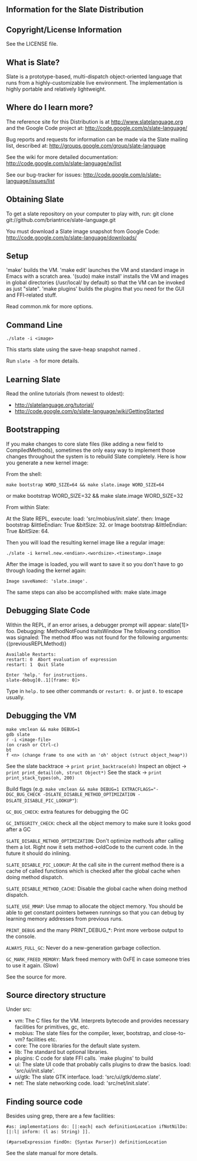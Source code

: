 Information for the Slate Distribution
--------------------------------------

Copyright/License Information
-----------------------------

See the LICENSE file.

What is Slate?
--------------

Slate is a prototype-based, multi-dispatch object-oriented language that
runs from a highly-customizable live environment. The implementation is
highly portable and relatively lightweight.

Where do I learn more?
----------------------

The reference site for this Distribution is at <http://www.slatelanguage.org>
and the Google Code project at: <http://code.google.com/p/slate-language/>

Bug reports and requests for information can be made via the Slate mailing
list, described at: <http://groups.google.com/group/slate-language>

See the wiki for more detailed documentation:
 <http://code.google.com/p/slate-language/w/list>

See our bug-tracker for issues:
 <http://code.google.com/p/slate-language/issues/list>

Obtaining Slate
---------------

To get a slate repository on your computer to play with, run:
    git clone git://github.com/briantrice/slate-language.git

You must download a Slate image snapshot from Google Code:
 <http://code.google.com/p/slate-language/downloads/>

Setup
-----

'make' builds the VM.
'make edit' launches the VM and standard image in Emacs with a scratch area.
'(sudo) make install' installs the VM and images in global directories (/usr/local/ by default) so that the VM can be invoked as just "slate".
'make plugins' builds the plugins that you need for the GUI and FFI-related stuff.

Read common.mk for more options.

Command Line
------------

    ./slate -i <image>

This starts slate using the save-heap snapshot named <image>.

Run `slate -h` for more details.

Learning Slate
--------------

Read the online tutorials (from newest to oldest):

* <http://slatelanguage.org/tutorial/>
* <http://code.google.com/p/slate-language/wiki/GettingStarted>

Bootstrapping
-------------

If you make changes to core slate files (like adding a new field to
CompiledMethods), sometimes the only easy way to implement those changes
throughout the system is to rebuild Slate completely. Here is how you
generate a new kernel image:

From the shell:

    make bootstrap WORD_SIZE=64 && make slate.image WORD_SIZE=64
or
    make bootstrap WORD_SIZE=32 && make slate.image WORD_SIZE=32

From within Slate:

At the Slate REPL, execute:
    load: 'src/mobius/init.slate'.
then:
    Image bootstrap &littleEndian: True &bitSize: 32.
or
    Image bootstrap &littleEndian: True &bitSize: 64.

Then you will load the resulting kernel image like a regular image:

    ./slate -i kernel.new.<endian>.<wordsize>.<timestamp>.image

After the image is loaded, you will want to save it so you
don't have to go through loading the kernel again:

    Image saveNamed: 'slate.image'.

The same steps can also be accomplished with:
    make slate.image

Debugging Slate Code
--------------------

Within the REPL, if an error arises, a debugger prompt will appear:
    slate[1]> foo.
    Debugging: MethodNotFound traitsWindow
    The following condition was signaled:
    The method #foo was not found for the following arguments:
    {(previousREPLMethod)}
    
    Available Restarts:
    restart: 0	Abort evaluation of expression
    restart: 1	Quit Slate
    
    Enter 'help.' for instructions.
    slate-debug[0..1][frame: 0]> 

Type in `help.` to see other commands or `restart: 0.` or just `0.` to escape usually.

Debugging the VM
----------------

    make vmclean && make DEBUG=1
    gdb slate
    r -i <image-file>
    (on crash or Ctrl-c)
    bt
    f <n> (change frame to one with an 'oh' object (struct object_heap*))

See the slate backtrace -> `print print_backtrace(oh)`
Inspect an object       -> `print print_detail(oh, struct Object*)`
See the stack           -> `print print_stack_types(oh, 200)`


Build flags (e.g.  `make vmclean && make DEBUG=1
EXTRACFLAGS="-DGC_BUG_CHECK -DSLATE_DISABLE_METHOD_OPTIMIZATION
-DSLATE_DISABLE_PIC_LOOKUP"`):

`GC_BUG_CHECK`: extra features for debugging the GC

`GC_INTEGRITY_CHECK`: check all the object memory to make sure it
looks good after a GC

`SLATE_DISABLE_METHOD_OPTIMIZATION`: Don't optimize methods after
calling them a lot. Right now it sets method->oldCode to the current
code. In the future it should do inlining.

`SLATE_DISABLE_PIC_LOOKUP`: At the call site in the current method there
is a cache of called functions which is checked after the global cache
when doing method dispatch.

`SLATE_DISABLE_METHOD_CACHE`: Disable the global cache when doing method
dispatch.

`SLATE_USE_MMAP`: Use mmap to allocate the object memory. You should be
able to get constant pointers between runnings so that you can debug
by learning memory addresses from previous runs.

`PRINT_DEBUG` and the many PRINT_DEBUG_*: Print more verbose output to
the console.

`ALWAYS_FULL_GC`: Never do a new-generation garbage collection.

`GC_MARK_FREED_MEMORY`: Mark freed memory with 0xFE in case someone
tries to use it again. (Slow)

See the source for more.

Source directory structure
--------------------------

Under src:
* vm: The C files for the VM. Interprets bytecode and provides necessary facilities for primitives, gc, etc.
* mobius: The slate files for the compiler, lexer, bootstrap, and close-to-vm? facilities etc.
* core: The core libraries for the default slate system.
* lib: The standard but optional libraries.
* plugins: C code for slate FFI calls. `make plugins' to build
* ui: The slate UI code that probably calls plugins to draw the basics. load: 'src/ui/init.slate'.
* ui/gtk: The slate GTK interface. load: 'src/ui/gtk/demo.slate'.
* net: The slate networking code. load: 'src/net/init.slate'.

Finding source code
-------------------

Besides using grep, there are a few facilities:

    #as: implementations do: [|:each| each definitionLocation ifNotNilDo: [|:l| inform: (l as: String) ]].

    (#parseExpression findOn: {Syntax Parser}) definitionLocation

See the slate manual for more details.

